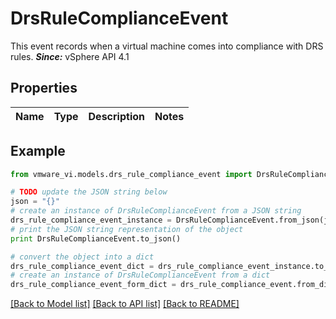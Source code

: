 # DrsRuleComplianceEvent

This event records when a virtual machine comes into compliance with DRS rules.  ***Since:*** vSphere API 4.1 

## Properties
Name | Type | Description | Notes
------------ | ------------- | ------------- | -------------

## Example

```python
from vmware_vi.models.drs_rule_compliance_event import DrsRuleComplianceEvent

# TODO update the JSON string below
json = "{}"
# create an instance of DrsRuleComplianceEvent from a JSON string
drs_rule_compliance_event_instance = DrsRuleComplianceEvent.from_json(json)
# print the JSON string representation of the object
print DrsRuleComplianceEvent.to_json()

# convert the object into a dict
drs_rule_compliance_event_dict = drs_rule_compliance_event_instance.to_dict()
# create an instance of DrsRuleComplianceEvent from a dict
drs_rule_compliance_event_form_dict = drs_rule_compliance_event.from_dict(drs_rule_compliance_event_dict)
```
[[Back to Model list]](../README.md#documentation-for-models) [[Back to API list]](../README.md#documentation-for-api-endpoints) [[Back to README]](../README.md)


